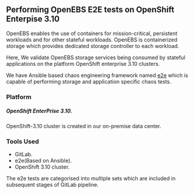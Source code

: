 ## **Performing OpenEBS E2E tests on OpenShift Enterpise 3.10**

OpenEBS enables the use of containers for mission-critical, persistent workloads and for other stateful workloads. OpenEBS is containerized storage which provides dedicated storage controller to each workload.

Here, We validate OpenEBS storage services being consumed by stateful applications on the platform OpenShift enterprise 3.10 clusters.

 We have Ansible based chaos engineering framework named [e2e](https://github.com/openebs/e2e) which is capable of performing storage and application specific chaos tests.

### **Platform**

##### OpenShift EnterPrise 3.10.

OpenShift-3.10 cluster is created in our on-premise data center.

### **Tools Used**

- GitLab.
- e2e(Based on Ansible).
- OpenShift 3.10 cluster.

The e2e tests are categorised into multiple sets which are included in subsequent stages of GitLab pipeline.